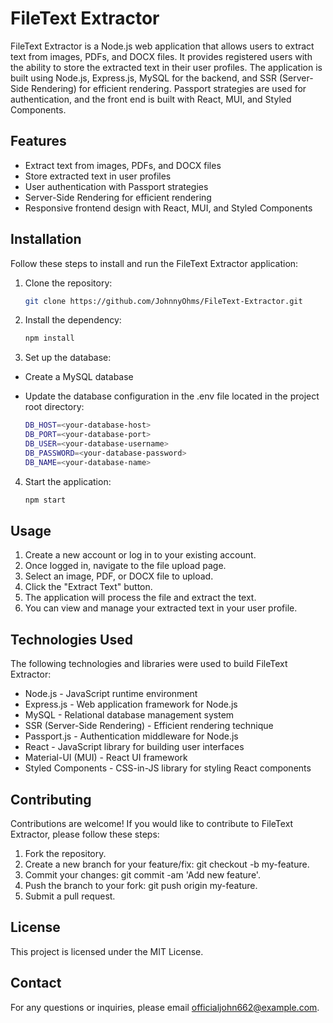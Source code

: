 # FileText Extractor

FileText Extractor is a Node.js web application that allows users to extract text from images, PDFs, and DOCX files. It provides registered users with the ability to store the extracted text in their user profiles. The application is built using Node.js, Express.js, MySQL for the backend, and SSR (Server-Side Rendering) for efficient rendering. Passport strategies are used for authentication, and the front end is built with React, MUI, and Styled Components.

## Features

- Extract text from images, PDFs, and DOCX files
- Store extracted text in user profiles
- User authentication with Passport strategies
- Server-Side Rendering for efficient rendering
- Responsive frontend design with React, MUI, and Styled Components

## Installation

Follow these steps to install and run the FileText Extractor application:

1. Clone the repository:

   ```bash
   git clone https://github.com/JohnnyOhms/FileText-Extractor.git

2. Install the dependency:

    ```bash
    npm install
    
3. Set up the database:

  - Create a MySQL database
  - Update the database configuration in the .env file located in the project root directory:

     ```bash
    DB_HOST=<your-database-host>
    DB_PORT=<your-database-port>
    DB_USER=<your-database-username>
    DB_PASSWORD=<your-database-password>
    DB_NAME=<your-database-name>

4. Start the application:
     
     ```bash
     npm start

## Usage
1. Create a new account or log in to your existing account.
2. Once logged in, navigate to the file upload page.
3. Select an image, PDF, or DOCX file to upload.
4. Click the "Extract Text" button.
5. The application will process the file and extract the text.
6. You can view and manage your extracted text in your user profile.

## Technologies Used
The following technologies and libraries were used to build FileText Extractor:

- Node.js - JavaScript runtime environment
- Express.js - Web application framework for Node.js
- MySQL - Relational database management system
- SSR (Server-Side Rendering) - Efficient rendering technique
- Passport.js - Authentication middleware for Node.js
- React - JavaScript library for building user interfaces
- Material-UI (MUI) - React UI framework
- Styled Components - CSS-in-JS library for styling React components

## Contributing
Contributions are welcome! If you would like to contribute to FileText Extractor, please follow these steps:

1. Fork the repository.
2. Create a new branch for your feature/fix: git checkout -b my-feature.
3. Commit your changes: git commit -am 'Add new feature'.
4. Push the branch to your fork: git push origin my-feature.
5. Submit a pull request.

## License
This project is licensed under the MIT License.

## Contact
For any questions or inquiries, please email officialjohn662@example.com.



